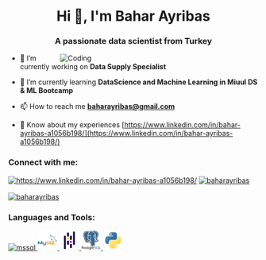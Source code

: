<h1 align="center">Hi 👋, I'm Bahar Ayribas</h1>
<h3 align="center">A passionate data scientist from Turkey</h3>
<img align="right" alt="Coding" width="400" src="https://media2.giphy.com/media/v1.Y2lkPTc5MGI3NjExNTU1NTEzOTI1YWZhZmRmZDgzM2ViZDQ3MzVjZWNhZjE1MzRhNzJjOSZjdD1z/f6hnhHkks8bk4jwjh3/giphy.gif">

- 🔭 I’m currently working on **Data Supply Specialist**

- 🌱 I’m currently learning **DataScience and Machine Learning in Miuul DS & ML Bootcamp**

- 📫 How to reach me **baharayribas@gmail.com**

- 📄 Know about my experiences [https://www.linkedin.com/in/bahar-ayribas-a1056b198/](https://www.linkedin.com/in/bahar-ayribas-a1056b198/)

<h3 align="left">Connect with me:</h3>
<p align="left">
</p>
<a href="https://www.linkedin.com/in/bahar-ayribas-a1056b198/" target="blank"><img align="center" src="https://raw.githubusercontent.com/rahuldkjain/github-profile-readme-generator/master/src/images/icons/Social/linked-in-alt.svg" alt="https://www.linkedin.com/in/bahar-ayribas-a1056b198/" height="30" width="40" /></a>
<a href="https://www.hackerrank.com/baharayribas?hr_r=1" target="blank"><img align="center" src="https://raw.githubusercontent.com/rahuldkjain/github-profile-readme-generator/master/src/images/icons/Social/hackerrank.svg" alt="baharayribas" height="30" width="40" /></a>
</p>
<a href="https://www.kaggle.com/baharayribas" target="blank"><img align="center" src="https://raw.githubusercontent.com/rahuldkjain/github-profile-readme-generator/master/src/images/icons/Social/kaggle.svg" alt="baharayribas" height="30" width="40" /></a>

<h3 align="left">Languages and Tools:</h3>
<p align="left"> <a href="https://www.microsoft.com/en-us/sql-server" target="_blank" rel="noreferrer"> <img src="https://www.svgrepo.com/show/303229/microsoft-sql-server-logo.svg" alt="mssql" width="40" height="40"/> </a> <a href="https://www.mysql.com/" target="_blank" rel="noreferrer"> <img src="https://raw.githubusercontent.com/devicons/devicon/master/icons/mysql/mysql-original-wordmark.svg" alt="mysql" width="40" height="40"/> </a> <a href="https://pandas.pydata.org/" target="_blank" rel="noreferrer"> <img src="https://raw.githubusercontent.com/devicons/devicon/2ae2a900d2f041da66e950e4d48052658d850630/icons/pandas/pandas-original.svg" alt="pandas" width="40" height="40"/> </a> <a href="https://www.postgresql.org" target="_blank" rel="noreferrer"> <img src="https://raw.githubusercontent.com/devicons/devicon/master/icons/postgresql/postgresql-original-wordmark.svg" alt="postgresql" width="40" height="40"/> </a> <a href="https://www.python.org" target="_blank" rel="noreferrer"> <img src="https://raw.githubusercontent.com/devicons/devicon/master/icons/python/python-original.svg" alt="python" width="40" height="40"/> </a> </p>
